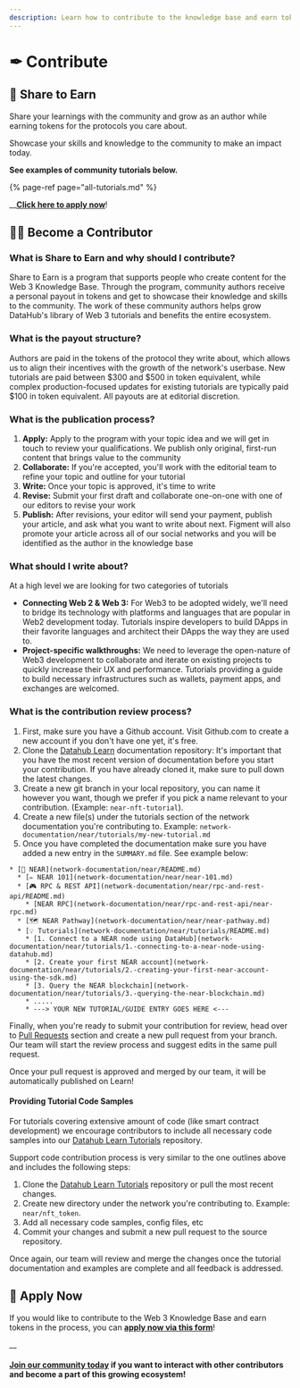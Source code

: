 ```yaml
---
description: Learn how to contribute to the knowledge base and earn tokens
---
```


# ✒ Contribute

## 🤝 Share to Earn

Share your learnings with the community and grow as an author while earning tokens for the protocols you care about. 

Showcase your skills and knowledge to the community to make an impact today. 

**See examples of community tutorials below.**

{% page-ref page="all-tutorials.md" %}

\_\_[**Click here to apply now**](https://forms.gle/v5ksLNBG24cxm1Bs6)! 

## **👨‍💻 Become a Contributor** 

### **What is Share to Earn and why should I contribute?** 

Share to Earn is a program that supports people who create content for the Web 3 Knowledge Base. Through the program, community authors receive a personal payout in tokens and get to showcase their knowledge and skills to the community. The work of these community authors helps grow DataHub's library of Web 3 tutorials and benefits the entire ecosystem. 

### What is the payout structure? 

Authors are paid in the tokens of the protocol they write about, which allows us to align their incentives with the growth of the network's userbase. New tutorials are paid between $300 and $500 in token equivalent, while complex production-focused updates for existing tutorials are typically paid $100 in token equivalent. All payouts are at editorial discretion. 

### What is the publication process? 

1. **Apply:** Apply to the program with your topic idea and we will get in touch to review your qualifications. We publish only original, first-run content that brings value to the community  
2. **Collaborate:** If you're accepted, you'll work with the editorial team to refine your topic and outline for your tutorial 
3. **Write:** Once your topic is approved, it's time to write  
4. **Revise:** Submit your first draft and collaborate one-on-one with one of our editors to revise your work  
5. **Publish:** After revisions, your editor will send your payment, publish your article, and ask what you want to write about next. Figment will also promote your article across all of our social networks and you will be identified as the author in the knowledge base 

###  What should I write about? 

At a high level we are looking for two categories of tutorials

* **Connecting Web 2 & Web 3:** For Web3 to be adopted widely, we'll need to bridge its technology with platforms and languages that are popular in Web2 development today. Tutorials inspire developers to build DApps in their favorite languages and architect their DApps the way they are used to.  
* **Project-specific walkthroughs:** We need to leverage the open-nature of Web3 development to collaborate and iterate on existing projects to quickly increase their UX and performance. Tutorials providing a guide to build necessary infrastructures such as wallets, payment apps, and exchanges are welcomed. 

### What is the contribution review process?

1. First, make sure you have a Github account. Visit Github.com to create a new account if you don't have one yet, it's free.
2. Clone the [Datahub Learn](https://github.com/figment-networks/datahub-learn) documentation repository: It's important that you have the most recent version of documentation before you start your contribution. If you have already cloned it, make sure to pull down the latest changes.
3. Create a new git branch in your local repository, you can name it however you want, though we prefer if you pick a name relevant to your contribution. \(Example: `near-nft-tutorial`\).
4. Create a new file\(s\) under the tutorials section of the network documentation you're contributing to. Example: `network-documentation/near/tutorials/my-new-tutorial.md`
5. Once you have completed the documentation make sure you have added a new entry in the `SUMMARY.md` file. See example below:

```text
* [🌈 NEAR](network-documentation/near/README.md)
  * [✏ NEAR 101](network-documentation/near/near-101.md)
  * [🎮 RPC & REST API](network-documentation/near/rpc-and-rest-api/README.md)
    * [NEAR RPC](network-documentation/near/rpc-and-rest-api/near-rpc.md)
  * [🗺 NEAR Pathway](network-documentation/near/near-pathway.md)
  * [💡 Tutorials](network-documentation/near/tutorials/README.md)
    * [1. Connect to a NEAR node using DataHub](network-documentation/near/tutorials/1.-connecting-to-a-near-node-using-datahub.md)
    * [2. Create your first NEAR account](network-documentation/near/tutorials/2.-creating-your-first-near-account-using-the-sdk.md)
    * [3. Query the NEAR blockchain](network-documentation/near/tutorials/3.-querying-the-near-blockchain.md)
    * .....
    * ---> YOUR NEW TUTORIAL/GUIDE ENTRY GOES HERE <---
```

Finally, when you're ready to submit your contribution for review, head over to [Pull Requests](https://github.com/figment-networks/datahub-learn/pulls) section and create a new pull request from your branch. Our team will start the review process and suggest edits in the same pull request.

Once your pull request is approved and merged by our team, it will be automatically published on Learn!

#### Providing Tutorial Code Samples

For tutorials covering extensive amount of code \(like smart contract development\) we encourage contributors to include all necessary code samples into our [Datahub Learn Tutorials](https://github.com/figment-networks/tutorials) repository. 

Support code contribution process is very similar to the one outlines above and includes the following steps:

1. Clone the [Datahub Learn Tutorials](https://github.com/figment-networks/tutorials) repository or pull the most recent changes.
2. Create new directory under the network you're contributing to. Example: `near/nft_token`.
3. Add all necessary code samples, config files, etc
4. Commit your changes and submit a new pull request to the source repository.

Once again, our team will review and merge the changes once the tutorial documentation and examples are complete and all feedback is addressed.

## 📝 Apply Now

If you would like to contribute to the Web 3 Knowledge Base and earn tokens in the process, you can [**apply now via this form**](https://forms.gle/v5ksLNBG24cxm1Bs6)! 

\_\_

#### [Join our community today](https://discord.gg/fszyM7K) if you want to interact with other contributors and become a part of this growing ecosystem! 

